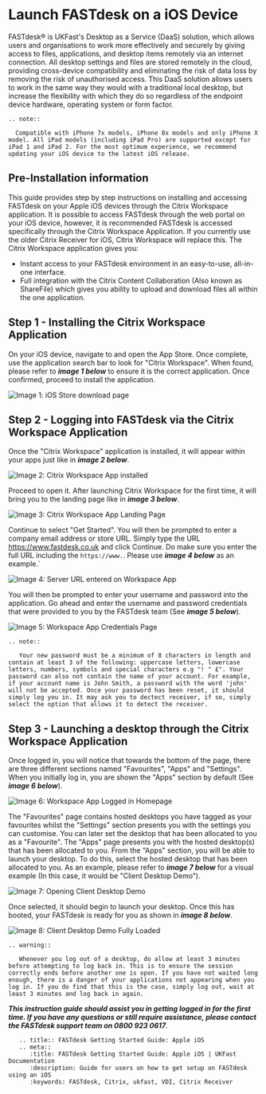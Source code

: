 # Launch FASTdesk on a iOS Device

FASTdesk® is UKFast's Desktop as a Service (DaaS) solution, which allows users and organisations to work more effectively and securely by giving access to files, applications, and desktop items remotely via an internet connection. All desktop settings and files are stored remotely in the cloud, providing cross-device compatibility and eliminating the risk of data loss by removing the risk of unauthorised access. This DaaS solution allows users to work in the same way they would with a traditional local desktop, but increase the flexibility with which they do so regardless of the endpoint device hardware, operating system or form factor.

 ```eval_rst
.. note::

   Compatible with iPhone 7x models, iPhone 8x models and only iPhone X model. All iPad models (including iPad Pro) are supported except for iPad 1 and iPad 2. For the most optimum experience, we recommend updating your iOS device to the latest iOS release.

```

## Pre-Installation information

This guide provides step by step instructions on installing and accessing FASTdesk on your Apple iOS devices through the Citrix Workspace application. It is possible to access FASTdesk through the web portal on your iOS device, however, it is recommended FASTdesk is accessed specifically through the Citrix Workspace Application. If you currently use the older Citrix Receiver for iOS, Citrix Workspace will replace this. The Citrix Workspace application gives you:

- Instant access to your FASTdesk environment in an easy-to-use, all-in-one interface.
- Full integration with the Citrix Content Collaboration (Also known as ShareFile) which gives you ability to upload and download files all within the one application.

## Step 1 - Installing the Citrix Workspace Application

On your iOS device, navigate to and open the App Store. Once complete, use the application search bar to look for "Citrix Workspace". When found, please refer to **_image 1 below_** to ensure it is the correct application. Once confirmed, proceed to install the application.

![Image 1: iOS Store download page](files/Appstoreios.png "Image 1: iOS Store download page")


## Step 2 - Logging into FASTdesk via the Citrix Workspace Application

Once the "Citrix Workspace" application is installed, it will appear within your apps just like in **_image 2 below_**.

![Image 2: Citrix Workspace App installed](files/onceinstalledios.png "Image 2: Citrix Workspace App installed")


Proceed to open it. After launching Citrix Workspace for the first time, it will bring you to the landing page like in **_image 3 below_**.


![Image 3: Citrix Workspace App Landing Page](files/openedonceios.png "Image 3: Citrix Workspace App Landing Page")


Continue to select "Get Started". You will then be prompted to enter a company email address or store URL. Simply type the URL <https://www.fastdesk.co.uk> and click Continue. Do make sure you enter the full URL including the `https://www.`. Please use **_image 4 below_** as an example.`

![Image 4: Server URL entered on Workspace App](files/enteredURLios.png "Image 4: Server URL entered on Workspace App")

You will then be prompted to enter your username and password into the application. Go ahead and enter the username and password credentials that were provided to you by the FASTdesk team (See **_image 5 below_**).

![Image 5: Workspace App Credentials Page](files/entercredsios.png "Image 5: Workspace App Credentials Page")

```eval_rst
.. note::

   Your new password must be a minimum of 8 characters in length and contain at least 3 of the following: uppercase letters, lowercase letters, numbers, symbols and special characters e.g "! " £". Your password can also not contain the name of your account. For example, if your account name is John Smith, a password with the word 'john' will not be accepted. Once your password has been reset, it should simply log you in. It may ask you to dectect receiver, if so, simply select the option that allows it to detect the receiver.

```

## Step 3 - Launching a desktop through the Citrix Workspace Application

Once logged in, you will notice that towards the bottom of the page, there are three different sections named "Favourites", "Apps" and "Settings".  When you initially log in, you are shown the "Apps" section by default (See **_image 6 below_**).

![Image 6: Workspace App Logged in Homepage](files/cwahomepageios.png "Image 6: Workspace App Logged in Homepage")

The "Favourites" page contains hosted desktops you have tagged as your favourites whilst the "Settings" section presents you with the settings you can customise. You can later set the desktop that has been allocated to you as a "Favourite". The "Apps" page presents you with the hosted desktop(s) that has been allocated to you. From the "Apps" section, you will be able to launch your desktop. To do this, select the hosted desktop that has been allocated to you. As an example, please refer to **_image 7 below_** for a visual example (In this case, it would be "Client Desktop Demo").

![Image 7: Opening Client Desktop Demo](files/Openingios.png "Image 7: Opening Client Desktop Demo")

Once selected, it should begin to launch your desktop. Once this has booted, your FASTdesk is ready for you as shown in **_image 8 below_**.

![Image 8: Client Desktop Demo Fully Loaded](files/loadedios.png "Image 8: Client Desktop Demo Fully Loaded")

```eval_rst
.. warning::

   Whenever you log out of a desktop, do allow at least 3 minutes before attempting to log back in. This is to ensure the session correctly ends before another one is open. If you have not waited long enough, there is a danger of your applications not appearing when you log in. If you do find that this is the case, simply log out, wait at least 3 minutes and log back in again.

```

**_This instruction guide should assist you in getting logged in for the first time. If you have any questions or still require assistance, please contact the FASTdesk support team on 0800 923 0617_**.


```eval_rst
   .. title:: FASTdesk Getting Started Guide: Apple iOS
   .. meta::
      :title: FASTdesk Getting Started Guide: Apple iOS | UKFast Documentation
      :description: Guide for users on how to get setup on FASTdesk using an iOS
      :keywords: FASTdesk, Citrix, ukfast, VDI, Citrix Receiver
```
